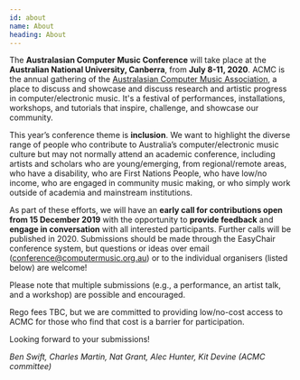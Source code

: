```yaml
---
id: about
name: About
heading: About
---
```


The **Australasian Computer Music Conference** will take place at the
**Australian National University, Canberra**, from **July 8-11, 2020**. ACMC is
the annual gathering of the [Australasian Computer Music
Association](https://computermusic.org.au), a place to discuss and showcase and
discuss research and artistic progress in computer/electronic music. It's a
festival of performances, installations, workshops, and tutorials that inspire,
challenge, and showcase our community.

This year’s conference theme is **inclusion**. We want to highlight the diverse
range of people who contribute to Australia’s computer/electronic music culture
but may not normally attend an academic conference, including artists and
scholars who are young/emerging, from regional/remote areas, who have a
disability, who are First Nations People, who have low/no income, who are
engaged in community music making, or who simply work outside of academia and
mainstream institutions.

As part of these efforts, we will have an **early call for contributions open
from 15 December 2019** with the opportunity to **provide feedback** and
**engage in conversation** with all interested participants. Further calls will
be published in 2020. Submissions should be made through the EasyChair
conference system, but questions or ideas over email
([conference@computermusic.org.au](conference@computermusic.org.au)) or to the individual
organisers (listed below) are welcome!

Please note that multiple submissions (e.g., a performance, an artist talk, and a workshop) are possible and encouraged.

Rego fees TBC, but we are committed to providing low/no-cost access to ACMC for
those who find that cost is a barrier for participation.

Looking forward to your submissions!

_Ben Swift, Charles Martin, Nat Grant, Alec Hunter, Kit Devine (ACMC committee)_
